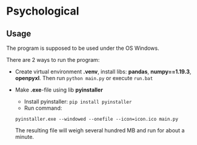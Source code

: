 # Psychological 

## Usage

The program is supposed to be used under the OS Windows.

There are 2 ways to run the program:
* Create virtual environment **.venv**, install libs: **pandas**, **numpy==1.19.3**, **openpyxl**. 
Then run `python main.py` or execute `run.bat`
* Make **.exe**-file using lib **pyinstaller**
    * Install pyinstaller: `pip install pyinstaller`
    * Run command: 
   
   ```pyinstaller.exe --windowed --onefile --icon=icon.ico main.py```
   
   The resulting file will weigh several hundred MB and run for about a minute.
